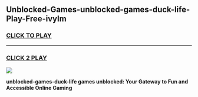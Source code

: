 
## Unblocked-Games-unblocked-games-duck-life-Play-Free-ivylm
<h3>
<a href="https://premium76.site?title=unblocked-games-duck-life&ref=15A">CLICK TO PLAY</a></h3>
<hr>

<h3>
<a href="https://premium76.site?title=unblocked-games-duck-life&ref=15A">CLICK 2 PLAY</a>
  
</h3>

<a href="https://premium76.site?title=unblocked-games-duck-life&ref=15A"><img src="https://clearcache.store/games.png"></a>


**unblocked-games-duck-life games unblocked: Your Gateway to Fun and Accessible Online Gaming**

